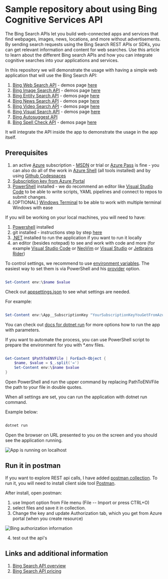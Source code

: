 # Sample repository about using Bing Cognitive Services API

The Bing Search APIs let you build web-connected apps and services that find webpages, images, news, locations, and more
without advertisements. By sending search requests using the Bing Search REST APIs or SDKs, you can get relevant
information and content for web searches. Use this article to learn about the different Bing search APIs and how you can
integrate cognitive searches into your applications and services.

In this repository we will demonstrate the usage with having a simple web application that will use the Bing Search API:

1. [Bing Web Search API](https://docs.microsoft.com/en-us/azure/cognitive-services/bing-web-search/overview) - demos page [here](https://www.microsoft.com/en-us/bing/apis/bing-web-search-api)
2. [Bing Image Search API](https://docs.microsoft.com/en-us/azure/cognitive-services/bing-image-search/overview) - demos page [here](https://www.microsoft.com/en-us/bing/apis/bing-image-search-api)
3. [Bing Entity Search API](https://docs.microsoft.com/en-us/azure/cognitive-services/bing-entities-search/overview) - demos page [here](https://www.microsoft.com/en-us/bing/apis/bing-entity-search-api)
4. [Bing News Search API](https://learn.microsoft.com/en-us/azure/cognitive-services/bing-news-search/concepts/search-for-news) - demos page [here](https://www.microsoft.com/en-us/bing/apis/bing-news-search-api)
5. [Bing Video Search API](https://docs.microsoft.com/en-us/azure/cognitive-services/bing-video-search/overview) - demos page [here](https://www.microsoft.com/en-us/bing/apis/bing-video-search-api)
6. [Bing Visual Search API](https://docs.microsoft.com/en-us/azure/cognitive-services/bing-visual-search/overview) - demos page [here](https://www.microsoft.com/en-us/bing/apis/bing-visual-search-api)
7. [Bing Autosuggest API](https://learn.microsoft.com/en-us/azure/cognitive-services/bing-autosuggest/get-suggested-search-terms)
8. [Bing Spell Check API](https://docs.microsoft.com/en-us/azure/cognitive-services/bing-spell-check/overview) - demos page [here](https://www.microsoft.com/en-us/bing/apis/bing-spell-check-api)

It will integrate the API inside the app to demonstrate the usage in the app itself.

## Prerequisites

1. an active [Azure](https://www.azure.com) subscription - [MSDN](https://my.visualstudio.com) or trial
   or [Azure Pass](https://microsoftazurepass.com) is fine - you can also do all of the work
   in [Azure Shell](https://shell.azure.com) (all tools installed) and by
   using [Github Codespaces](https://docs.github.com/en/codespaces/developing-in-codespaces/creating-a-codespace)
2. [Subscription key from Azure Portal](https://learn.microsoft.com/en-us/bing/search-apis/bing-web-search/create-bing-search-service-resource#create-your-bing-resource)
2. [PowerShell](https://learn.microsoft.com/en-us/powershell/scripting/install/installing-powershell-on-windows?view=powershell-7.2)
   installed - we do recommend an editor like [Visual Studio Code](https://code.visualstudio.com) to be able to write
   scripts, YAML pipelines and connect to repos to submit changes.
3. [OPTIONAL] [Windows Terminal](https://learn.microsoft.com/en-us/windows/terminal/install) to be able to work with
   multiple terminal Windows with ease

If you will be working on your local machines, you will need to have:

1. [Powershell](https://learn.microsoft.com/en-us/powershell/scripting/install/installing-powershell-on-windows)
   installed
2. git installed - instructions step by step [here](https://docs.github.com/en/get-started/quickstart/set-up-git)
3. [.NET](https://dot.net) installed to run the application if you want to run it locally
4. an editor (besides notepad) to see and work with code and more (for
   example [Visual Studio Code](https://code.visualstudio.com) or [NeoVim](https://neovim.io/)
   or [Visual Studio](https://visualstudio.microsoft.com/) or [Jetbrains Rider](https://www.jetbrains.com/rider/))

To control settings, we recommend to use [environment variables](https://12factor.net/config). The easiest way to set
them is via PowerShell and
his [provider](https://learn.microsoft.com/en-us/powershell/module/microsoft.powershell.core/about/about_providers?view=powershell-7.3)
option.

```powershell

Set-Content env:\$name $value

```

Check out [appsettings.json](BingSamplesSolution/BingSamples.Web/appsettings.json) to see what settings are needed.

For example:

```powershell

Set-Content env:\App__SubscriptionKey "YourSubscriptionKeyYouGetFromAzure"

```

You can check out [docs for dotnet run](https://learn.microsoft.com/en-us/dotnet/core/tools/dotnet-run) for more options
how to run the app with parameters.

If you want to automate the process, you can use PowerShell script to prepare the environment for you with *.env files.

```powershell

Get-Content $PathToENVFile | ForEach-Object {
    $name, $value = $_.split('=')
    Set-Content env:\$name $value
}

```

Open PowerShell and run the upper command by replacing PathToENVFile the path to your file in double quotes.

When all settings are set, you can run the application with dotnet run command.

Example below:

```powershell

dotnet run

```

Open the browser on URL presented to you on the screen and you should see the application running.

![App is running on localhost](https://webeudatastorage.blob.core.windows.net/web/bing-api-samples-localhost.png)

## Run it in postman

If you want to explore REST api calls, I have added [postman collection](Extras/Bing%20APIs.postman_collection.json). To
run it, you will need to install client side tool [Postman](https://www.postman.com/downloads/).

After install, open postman:
1. use Import option from File menu (File -- Import or press CTRL+O)
2. select files and save it in collection.
3. Change the key and update Authorization tab, which you get from Azure portal (when you create resource)

![Bing authorization information](https://webeudatastorage.blob.core.windows.net/web/Bing-Apis-Key-Postman.png)

4. test out the api's

## Links and additional information

1. [Bing Search API overview](https://docs.microsoft.com/en-us/azure/cognitive-services/bing-web-search/overview)
2. [Bing Search API pricing](https://azure.microsoft.com/en-us/pricing/details/cognitive-services/search-api/)
